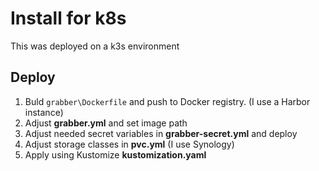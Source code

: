 # Install for k8s
This was deployed on a k3s environment

## Deploy
1. Buld `grabber\Dockerfile` and push to Docker registry. (I use a Harbor instance)
2. Adjust **grabber.yml** and set image path
3. Adjust needed secret variables in **grabber-secret.yml** and deploy
4. Adjust storage classes in **pvc.yml** (I use Synology)
5. Apply using Kustomize **kustomization.yaml**